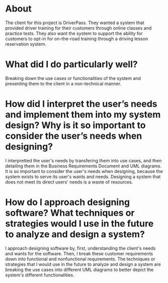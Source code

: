 # About 
The client for this project is DriverPass. They wanted a system that provided driver training for their customers through online classes and practice tests. They also want the system to support the ability for customers to opt-in for on-the-road training through a driving lesson reservation system. 

# What did I do particularly well?
Breaking down the use cases or functionalities of the system and presenting them to the client in a non-technical manner. 

# How did I interpret the user’s needs and implement them into my system design? Why is it so important to consider the user’s needs when designing?
I interpretted the user's needs by transfering them into use cases, and then detailing them in the Business Requirements Document and UML diagrams. It is so important to consider the user's needs when designing, because the system exists to serve its user's wants and needs. Designing a system that does not meet its direct users' needs is a waste of resources. 

# How do I approach designing software? What techniques or strategies would I use in the future to analyze and design a system?
I approach designing software by, first, understanding the client's needs and wants for the software. Then, I break these customer requirements down into functional and nonfunctional requirements. The techniques or strategies that I would use in the future to analyze and design a system are breaking the use cases into different UML diagrams to better depict the system's different functionalities. 
